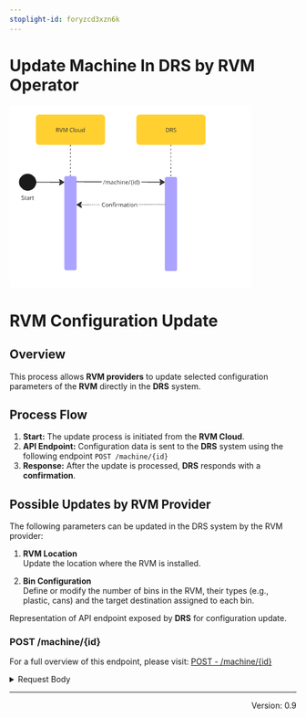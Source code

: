 ```yaml
---
stoplight-id: foryzcd3xzn6k
---
```


# Update Machine In DRS by RVM Operator

![RVMConfigUpdate.png](../../assets/images/RVMActionInDRS.png)

# RVM Configuration Update

## Overview
This process allows **RVM providers** to update selected configuration parameters of the **RVM** directly in the **DRS** system.

## Process Flow
1. **Start:** The update process is initiated from the **RVM Cloud**.
2. **API Endpoint:** Configuration data is sent to the **DRS** system using the following endpoint `POST /machine/{id}`
3. **Response:** After the update is processed, **DRS** responds with a **confirmation**.

## Possible Updates by RVM Provider

The following parameters can be updated in the DRS system by the RVM provider:

1. **RVM Location**  
   Update the location where the RVM is installed.

2. **Bin Configuration**  
   Define or modify the number of bins in the RVM, their types (e.g., plastic, cans) and the target destination assigned to each bin.


<!--
type: tab
title: DRS
-->

Representation of API endpoint exposed by **DRS** for configuration update.

### POST /machine/{id}

For a full overview of this endpoint, please visit: [POST - /machine/{id}](https://kaucja.stoplight.io/docs/rvm-api/bu3ambgd8l19t-machine-update)

<details>
<summary>Request Body</summary>

```yaml jsonSchema
  $ref: '../../drs-openapi.yaml#/components/schemas/MachineUpdate'
```
</details>

<!-- type: tab-end -->

---
<div style="text-align: right"> Version: 0.9</div>
